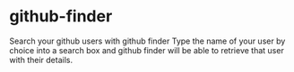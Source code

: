 # github-finder
Search your github users with github finder
Type the name of your user by choice into a search box and github finder will be able to retrieve that user with their details.
